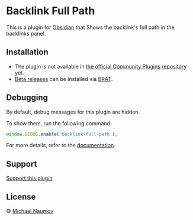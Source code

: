 # Backlink Full Path

This is a plugin for [Obsidian](https://obsidian.md/) that Shows the backlink&#39;s full path in the backlinks panel.

## Installation

- The plugin is not available in [the official Community Plugins repository](https://obsidian.md/plugins) yet.
- [Beta releases](obsidian://brat?plugin=https://github.com/mnaoumov/obsidian-backlink-full-path) can be installed via [BRAT](https://obsidian.md/plugins?id=obsidian42-brat).

## Debugging

By default, debug messages for this plugin are hidden.

To show them, run the following command:

```js
window.DEBUG.enable('backlink-full-path');
```

For more details, refer to the [documentation](https://github.com/mnaoumov/obsidian-dev-utils?tab=readme-ov-file#debugging).

## Support

<a href="https://www.buymeacoffee.com/mnaoumov" target="_blank">Support this plugin</a>

## License

© [Michael Naumov](https://github.com/mnaoumov/)
